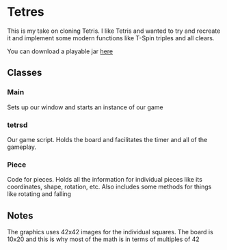 # Tetres
This is my take on cloning Tetris.  I like Tetris and wanted to try and recreate it and implement some modern functions like T-Spin triples and all clears.

You can download a playable jar [here](clcs.me/tetres.jar)

## Classes
### Main
Sets up our window and starts an instance of our game

### tetrsd
Our game script.  Holds the board and facilitates the timer and all of the gameplay.  

### Piece
Code for pieces. Holds all the information for individual pieces like its coordinates, shape, rotation, etc.  Also includes some methods for things like rotating and falling

## Notes
The graphics uses 42x42 images for the individual squares.  The board is 10x20 and this is why most of the math is in terms of multiples of 42

